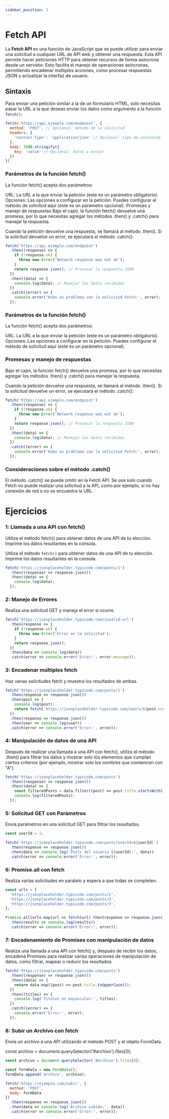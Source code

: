 ```yaml
---
sidebar_position: 3
---
```



# Fetch API

La **Fetch API** es una función de JavaScript que se puede utilizar para enviar una solicitud a cualquier URL de API web y obtener una respuesta. Esta API permite hacer peticiones HTTP para obtener recursos de forma asíncrona desde un servidor. Esto facilita el manejo de operaciones asíncronas, permitiendo encadenar múltiples acciones, como procesar respuestas JSON y actualizar la interfaz de usuario.

## Sintaxis

Para enviar una petición similar a la de un formulario HTML, solo necesitas pasar la URL a la que deseas enviar los datos como argumento a la función `fetch()`:

```javascript
fetch('https://api.ejemplo.com/endpoint', {
  method: 'POST', // Opcional: método de la solicitud
  headers: {
    'Content-Type': 'application/json' // Opcional: tipo de contenido
  },
  body: JSON.stringify({
    key: 'value' // Opcional: datos a enviar
  })
})
```


### Parámetros de la función fetch()
La función fetch() acepta dos parámetros:

URL: La URL a la que enviar la petición (este es un parámetro obligatorio).
Opciones: Las opciones a configurar en la petición. Puedes configurar el método de solicitud aquí (este es un parámetro opcional).
Promesas y manejo de respuestas
Bajo el capó, la función fetch() devuelve una promesa, por lo que necesitas agregar los métodos .then() y .catch() para manejar la respuesta.

Cuando la petición devuelve una respuesta, se llamará al método .then(). Si la solicitud devuelve un error, se ejecutará el método .catch():
```javascript
fetch('https://api.ejemplo.com/endpoint')
  .then((response) => {
    if (!response.ok) {
      throw new Error('Network response was not ok');
    }
    return response.json(); // Procesar la respuesta JSON
  })
  .then((data) => {
    console.log(data); // Manejar los datos recibidos
  })
  .catch((error) => {
    console.error('Hubo un problema con la solicitud Fetch:', error);
  });
```
### Parámetros de la función fetch()

La función fetch() acepta dos parámetros:

URL: La URL a la que enviar la petición (este es un parámetro obligatorio).
Opciones: Las opciones a configurar en la petición. Puedes configurar el método de solicitud aquí (este es un parámetro opcional).

### Promesas y manejo de respuestas
Bajo el capó, la función fetch() devuelve una promesa, por lo que necesitas agregar los métodos .then() y .catch() para manejar la respuesta.

Cuando la petición devuelve una respuesta, se llamará al método .then(). Si la solicitud devuelve un error, se ejecutará el método .catch():

```javascript
fetch('https://api.ejemplo.com/endpoint')
  .then((response) => {
    if (!response.ok) {
      throw new Error('Network response was not ok');
    }
    return response.json(); // Procesar la respuesta JSON
  })
  .then((data) => {
    console.log(data); // Manejar los datos recibidos
  })
  .catch((error) => {
    console.error('Hubo un problema con la solicitud Fetch:', error);
  });
```
### Consideraciones sobre el método .catch()
El método .catch() se puede omitir en la Fetch API. Se usa solo cuando Fetch no puede realizar una solicitud a la API, como por ejemplo, si no hay conexión de red o no se encuentra la URL.
# Ejercicios 

### 1: Llamada a una API con fetch() 

Utiliza el método fetch() para obtener datos de una API de tu elección. Imprime los datos resultantes en la consola. 

Utiliza el método `fetch()` para obtener datos de una API de tu elección. Imprime los datos resultantes en la consola.

```js
fetch('https://jsonplaceholder.typicode.com/posts/1')
  .then((response) => response.json())
  .then((data) => {
    console.log(data);
  });
  ```
  ### 2: Manejo de Errores 

Realiza una solicitud GET y maneja el error si ocurre. 
```js
fetch('https://jsonplaceholder.typicode.com/invalid-url')
  .then(response => {
    if (!response.ok) {
      throw new Error('Error en la solicitud');
    }
    return response.json();
  })
  .then(data => console.log(data))
  .catch(error => console.error('Error:', error.message));

```
### 3: Encadenar múltiples fetch 

Haz varias solicitudes fetch y muestra los resultados de ambas. 
```js
fetch('https://jsonplaceholder.typicode.com/posts/1')
  .then(response => response.json())
  .then(post => {
    console.log(post);
    return fetch(`https://jsonplaceholder.typicode.com/users/${post.userId}`);
  })
  .then(response => response.json())
  .then(user => console.log(user))
  .catch(error => console.error('Error:', error));

```
### 4: Manipulación de datos de una API 

Después de realizar una llamada a una API con fetch(), utiliza el método .then() para filtrar los datos y mostrar solo los elementos que cumplan ciertos criterios (por ejemplo, mostrar solo los nombres que comiencen con "A"). 
```js
fetch('https://jsonplaceholder.typicode.com/posts')
  .then((response) => response.json())
  .then((data) => {
    const filteredPosts = data.filter((post) => post.title.startsWith('A'));
    console.log(filteredPosts);
  });

```
### 5: Solicitud GET con Parámetros 

Envía parámetros en una solicitud GET para filtrar los resultados. 
```js
const userId = 1;

fetch(`https://jsonplaceholder.typicode.com/posts?userId=${userId}`)
  .then(response => response.json())
  .then(data => console.log(`Posts del usuario ${userId}:`, data))
  .catch(error => console.error('Error:', error));

```
### 6: Promise.all con fetch 

Realiza varias solicitudes en paralelo y espera a que todas se completen. 
```js
const urls = [
  'https://jsonplaceholder.typicode.com/posts/1',
  'https://jsonplaceholder.typicode.com/posts/2',
  'https://jsonplaceholder.typicode.com/posts/3',
];

Promise.all(urls.map(url => fetch(url).then(response => response.json())))
  .then(results => console.log(results))
  .catch(error => console.error('Error:', error));

```
### 7: Encadenamiento de Promises con manipulación de datos 

Realiza una llamada a una API con fetch() y, después de recibir los datos, encadena Promises para realizar varias operaciones de manipulación de datos, como filtrar, mapear o reducir los resultados. 
```js
fetch('https://jsonplaceholder.typicode.com/posts')
  .then((response) => response.json())
  .then((data) => {
    return data.map((post) => post.title.toUpperCase());
  })
  .then((titles) => {
    console.log('Títulos en mayúsculas:', titles);
  })
  .catch((error) => {
    console.error('Error:', error);
  });

```
### 8: Subir un Archivo con fetch 

Envía un archivo a una API utilizando el método POST y el objeto FormData. 

const archivo = document.querySelector('#archivo').files[0]; 
```js
const archivo = document.querySelector('#archivo').files[0];

const formData = new FormData();
formData.append('archivo', archivo);

fetch('https://ejemplo.com/subir', {
  method: 'POST',
  body: formData
})
  .then(response => response.json())
  .then(data => console.log('Archivo subido:', data))
  .catch(error => console.error('Error:', error));

```
